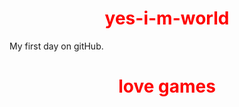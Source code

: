 # yes-i-m-world
My first day on gitHub.
<html>
<head
</head>
<style>
h1 {
color: red;
text-align: center;
}
</style>
<body>
<h1>love games</h1>
</body>
</html>
